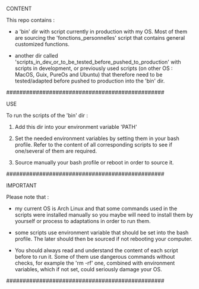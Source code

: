 CONTENT

This repo contains :

- a 'bin' dir with script currently in production with my OS. Most of them are sourcing the 'fonctions_personnelles' script that contains general customized functions. 

- another dir called 'scripts_in_dev_or_to_be_tested_before_pushed_to_production' with scripts in development, or previously used scripts (on other OS : MacOS, Guix, PureOs and Ubuntu) that therefore need to be tested/adapted before pushed to production into the 'bin' dir.

################################################

USE

To run the scripts of the 'bin' dir :

1. Add this dir into your environment variable 'PATH'

2. Set the needed environment variables by setting them in your bash profile. Refer to the content of all corresponding scripts to see if one/several of them are required.

3. Source manually your bash profile or reboot in order to source it.

################################################

IMPORTANT

Please note that :

- my current OS is Arch Linux and that some commands used in the scripts were installed manually so you maybe will need to install them by yourself or process to adaptations in order to run them.

- some scripts use environment variable that should be set into the bash profile. The later should then be sourced if not rebooting your computer.

- You should always read and understand the content of each script before to run it. Some of them use dangerous commands without checks, for example the 'rm -rf' one, combined with environment variables, which if not set, could seriously damage your OS.

################################################
